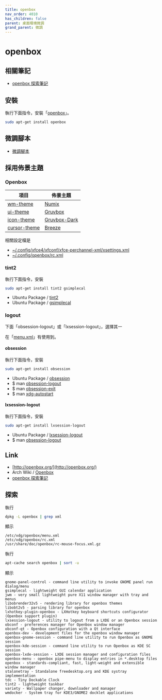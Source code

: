 ```yaml
---
title: openbox
nav_order: 4010
has_children: false
parent: 桌面環境微調
grand_parent: 微調
---
```



# openbox

## 相關筆記

* [openbox 探索筆記](https://samwhelp.github.io/note-about-openbox/)


## 安裝

執行下面指令，安裝「[openbox](https://packages.ubuntu.com/jammy/openbox)」。

``` sh
sudo apt-get install openbox
```

## 微調腳本

* [微調腳本](https://github.com/samwhelp/note-about-ubuntu/tree/gh-pages/_demo/adjustment/wm/openbox/full/openbox-adjustment)


## 採用佈景主題

### Openbox

| 項目 | 佈景主題 |
| --- | --- |
| [wm-theme](https://samwhelp.github.io/note-about-ubuntu/read/subject/theme/theme/wm-theme.html) | [Numix](https://packages.ubuntu.com/jammy/numix-gtk-theme) |
| [ui-theme](https://samwhelp.github.io/note-about-ubuntu/read/subject/theme/theme/ui-theme.html) | [Gruvbox](https://github.com/archcraft-os/archcraft-themes/tree/main/archcraft-gtk-theme-gruvbox/files/Gruvbox) |
| [icon-theme](https://samwhelp.github.io/note-about-ubuntu/read/subject/theme/icon/icon-theme.html) | [Gruvbox-Dark](https://github.com/jmattheis/gruvbox-dark-icons-gtk) |
| [cursor-theme](https://samwhelp.github.io/note-about-ubuntu/read/subject/theme/icon/cursor-theme.html) | [Breeze](https://packages.ubuntu.com/jammy/breeze-cursor-theme) |

相關設定檔是

* [~/.config/xfce4/xfconf/xfce-perchannel-xml/xsettings.xml](https://github.com/samwhelp/note-about-ubuntu/tree/gh-pages/_demo/adjustment/de/xfce/config/xfce4/xfconf/xfce-perchannel-xml/xsettings.xml)
* [~/.config/openbox/rc.xml](https://github.com/samwhelp/note-about-openbox/blob/gh-pages/_demo/config/openbox-config/main/config/openbox/rc.xml#L62)



### tint2

執行下面指令，安裝

``` sh
sudo apt-get install tint2 gsimplecal
```

* Ubuntu Package / [tint2](https://packages.ubuntu.com/jammy/tint2)
* Ubuntu Package / [gsimplecal](https://packages.ubuntu.com/jammy/gsimplecal)


### logout

下面「obsession-logout」或「lxsession-logout」，選擇其一

在「[menu.xml](https://github.com/samwhelp/note-about-ubuntu/blob/gh-pages/_demo/adjustment/wm/openbox/config/openbox/menu.xml#L199)」有使用到。

#### obsession

執行下面指令，安裝

``` sh
sudo apt-get install obsession
```

* Ubuntu Package / [obsession](https://packages.ubuntu.com/jammy/obsession)
* $ man [obsession-logout](http://manpages.ubuntu.com/manpages/jammy/en/man1/obsession-logout.1.html)
* $ man [obsession-exit](http://manpages.ubuntu.com/manpages/jammy/en/man1/obsession-exit.1.html)
* $ man [xdg-autostart](http://manpages.ubuntu.com/manpages/jammy/en/man1/xdg-autostart.1.html)

#### lxsession-logout

執行下面指令，安裝

``` sh
sudo apt-get install lxsession-logout
```

* Ubuntu Package / [lxsession-logout](https://packages.ubuntu.com/jammy/lxsession-logout)
* $ man [obsession-logout](http://manpages.ubuntu.com/manpages/jammy/en/man1/lxsession-logout.1.html)


## Link

* [http://openbox.org/](http://openbox.org/)
* Arch Wiki / [Openbox](https://wiki.archlinux.org/title/Openbox)
* [openbox 探索筆記](https://samwhelp.github.io/note-about-openbox/)



## 探索

執行

``` sh
dpkg -L openbox | grep xml
```

顯示

```
/etc/xdg/openbox/menu.xml
/etc/xdg/openbox/rc.xml
/usr/share/doc/openbox/rc-mouse-focus.xml.gz
```


執行

``` sh
apt-cache search openbox | sort -u
```

顯示

```
gnome-panel-control - command line utility to invoke GNOME panel run dialog/menu
gsimplecal - lightweight GUI calendar application
jwm - very small lightweight pure X11 window manager with tray and menus
libobrender32v5 - rendering library for openbox themes
libobt2v5 - parsing library for openbox
lxhotkey-plugin-openbox - LXHotkey keyboard shortcuts configurator (Openbox support plugin)
lxsession-logout - utility to logout from a LXDE or an Openbox session
obconf - preferences manager for Openbox window manager
obconf-qt - Openbox configuration with a Qt interface
openbox-dev - development files for the openbox window manager
openbox-gnome-session - command line utility to run Openbox as GNOME session
openbox-kde-session - command line utility to run Openbox as KDE SC session
openbox-lxde-session - LXDE session manager and configuration files
openbox-menu - openbox pipe-menu to display entries in *.desktop files
openbox - standards-compliant, fast, light-weight and extensible window manager
stalonetray - Standalone freedesktop.org and KDE systray implementation
tdc - Tiny Dockable Clock
tint2 - lightweight taskbar
variety - Wallpaper changer, downloader and manager
wmdocker - System tray for KDE3/GNOME2 docklet applications
```
